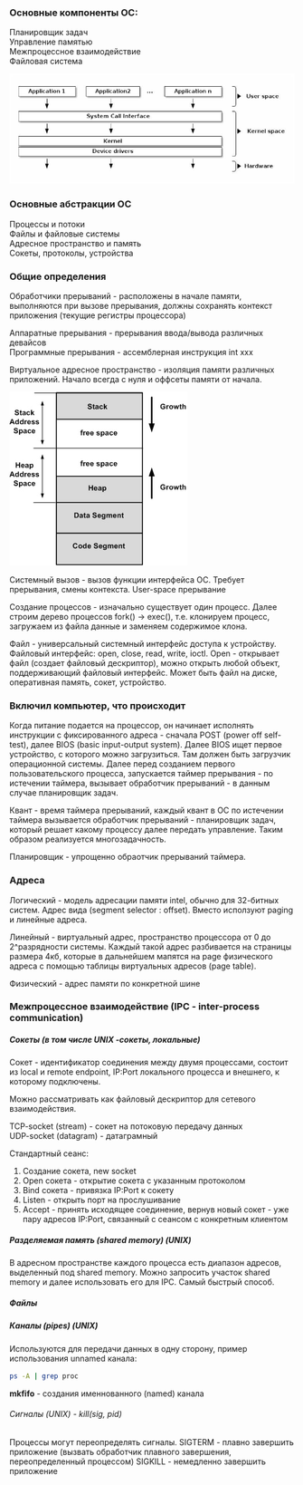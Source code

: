 ### Основные компоненты ОС:
Планировщик задач  
Управление памятью  
Межпроцессное взаимодействие  
Файловая система  

![OS stack](data/os_stack.png)

### Основные абстракции ОС
Процессы и потоки  
Файлы и файловые системы  
Адресное пространство и память  
Сокеты, протоколы, устройства

### Общие определения
Обработчики прерываний - расположены в начале памяти, выполняются при вызове прерывания, должны сохранять контекст приложения (текущие регистры процессора)

Аппаратные прерывания - прерывания ввода/вывода различных девайсов  
Программные прерывания - ассемблерная инструкция int xxx

Виртуальное адресное пространство - изоляция памяти различных приложений. Начало всегда с нуля и оффсеты памяти от начала.

![](data/memory_model.jpg)

Системный вызов - вызов функции интерфейса ОС. Требует прерывания, смены контекста. User-space прерывание

Создание процессов - изначально существует один процесс. Далее строим дерево процессов fork() -> exec(), т.е. клонируем процесс, загружаем из файла данные и заменяем содержимое клона.

Файл - универсальный системный интерфейс доступа к устройству. Файловый интерфейс: open, close, read, write, ioctl. Open - открывает файл (создает файловый дескриптор), можно открыть любой объект, поддерживающий файловый интерфейс. Может быть файл на диске, оперативная память, сокет, устройство. 

### Включил компьютер, что происходит
Когда питание подается на процессор, он начинает исполнять инструкции с фиксированного адреса - сначала POST (power off self-test), далее BIOS (basic input-output system). Далее BIOS ищет первое устройство, с которого можно загрузиться. Там должен быть загрузчик операционной системы. Далее перед созданием первого пользовательского процесса, запускается таймер прерывания - по истечении таймера, вызывает обработчик прерываний - в данным случае планировщик задач.

Квант - время таймера прерываний, каждый квант в ОС по истечении таймера вызывается обработчик прерываний - планировщик задач, который решает какому процессу далее передать управление. Таким образом реализуется многозадачность.

Планировщик - упрощенно обраотчик прерываний таймера.

### Адреса
Логический - модель адресации памяти intel, обычно для 32-битных систем. Адрес вида (segment selector : offset). Вместо исползуют paging и линейные адреса.

Линейный - виртуальный адрес, пространство процессора от 0 до 2^разрядности системы. Каждый такой адрес разбивается на страницы размера 4кб, которые в дальнейшем мапятся на page физического адреса с помощью таблицы виртуальных адресов (page table).

Физический - адрес памяти по конкретной шине

### Межпроцессное взаимодействие (IPC - inter-process communication)
##### Сокеты (в том числе UNIX -сокеты, локальные)
Сокет - идентификатор соединения между двумя процессами, состоит из local и remote endpoint, IP:Port локального процесса и внешнего, к которому подключены.

Можно рассматривать как файловый дескриптор для сетевого взаимодействия.

TCP-socket (stream) - сокет на потоковую передачу данных  
UDP-socket (datagram) - датаграмный

Стандартный сеанс:  
1. Создание сокета, new socket
2. Open сокета - открытие сокета с указанным протоколом
3. Bind сокета - привязка IP:Port к сокету
4. Listen - открыть порт на прослушивание
5. Accept - принять исходящее соединение, вернув новый сокет - уже пару адресов IP:Port, связанный с сеансом с конкретным клиентом


##### Разделяемая память (shared memory) (UNIX)
В адресном пространстве каждого процесса есть диапазон адресов, выделенный под shared memory. Можно запросить участок shared memory и далее использовать его для IPC. Самый быстрый способ.
##### Файлы
##### Каналы (pipes) (UNIX)
Используются для передачи данных в одну сторону, пример использования unnamed канала:
```bash
ps -A | grep proc
```

**mkfifo** - создания именнованного (named) канала
###### Сигналы (UNIX) - kill(sig, pid)
Процессы могут переопределять сигналы.
SIGTERM - плавно завершить приложение (вызвать обработчик плавного завершения, переопределенный процессом)
SIGKILL - немедленно завершить приложение

